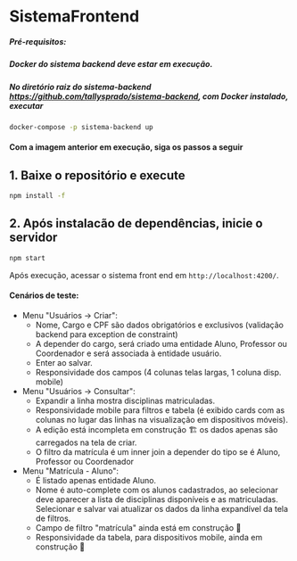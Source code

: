# SistemaFrontend
##### Pré-requisitos:
##### Docker do sistema backend deve estar em execução.
##### No diretório raiz do sistema-backend <https://github.com/tallysprado/sistema-backend>, com Docker instalado, executar
```bash script
docker-compose -p sistema-backend up
```

#### Com a imagem anterior em execução, siga os passos a seguir
## 1. Baixe o repositório e execute
```bash script
npm install -f
```

## 2. Após instalacão de dependências, inicie o servidor
```bash script
npm start
```

Após execução, acessar o sistema front end em `http://localhost:4200/`.

#### Cenários de teste:
- Menu "Usuários -> Criar":
    - Nome, Cargo e CPF são dados obrigatórios e exclusivos (validação backend para exception de constraint)
    - A depender do cargo, será criado uma entidade Aluno, Professor ou Coordenador e será associada 
    à entidade usuário.
    - Enter ao salvar.
    - Responsividade dos campos (4 colunas telas largas, 1 coluna disp. mobile)
- Menu "Usuários -> Consultar":
    - Expandir a linha mostra disciplinas matriculadas.
    - Responsividade mobile para filtros e tabela (é exibido cards com as colunas no lugar das linhas na visualização
    em dispositivos móveis).
    - A edição está incompleta em construção 🏗️ os dados apenas são carregados na tela de criar.
    - O filtro da matrícula é um inner join a depender do tipo se é Aluno, Professor ou Coordenador
- Menu "Matrícula - Aluno":
    - É listado apenas entidade Aluno.
    - Nome é auto-complete com os alunos cadastrados, ao selecionar deve aparecer a lista de disciplinas disponíveis
    e as matriculadas. Selecionar e salvar vai atualizar os dados da linha expandível da tela de filtros.
    - Campo de filtro "matrícula" ainda está em construção :construction:
    - Responsividade da tabela, para dispositivos mobile, ainda em construção :construction:
